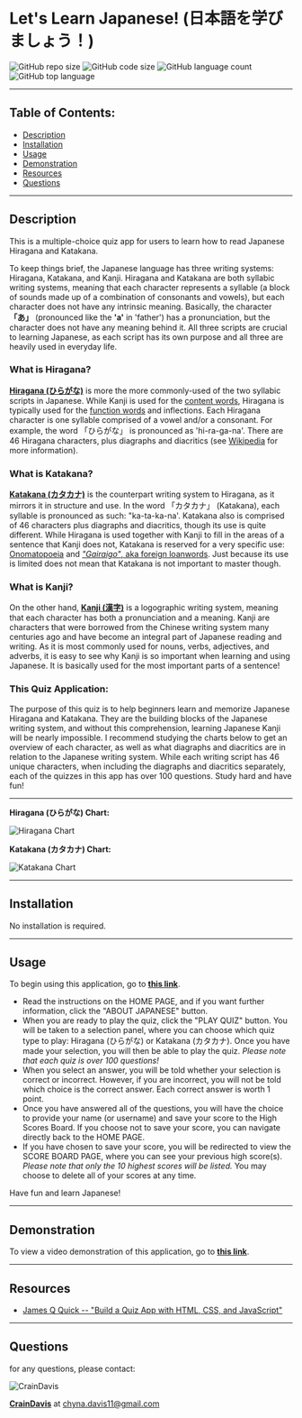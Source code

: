 # Let's Learn Japanese! (日本語を学びましょう！)
![GitHub repo size](https://img.shields.io/github/repo-size/CrainDavis/LearnJapanese?style=for-the-badge) ![GitHub code size](https://img.shields.io/github/languages/code-size/CrainDavis/LearnJapanese?color=gold&style=for-the-badge) ![GitHub language count](https://img.shields.io/github/languages/count/CrainDavis/LearnJapanese?color=green&style=for-the-badge) ![GitHub top language](https://img.shields.io/github/languages/top/CrainDavis/LearnJapanese?color=red&style=for-the-badge)

---

## Table of Contents:
* [Description](#description)
* [Installation](#installation)
* [Usage](#usage)
* [Demonstration](#demonstration)
* [Resources](#resources)
* [Questions](#questions)

---

## Description
This is a multiple-choice quiz app for users to learn how to read Japanese Hiragana and Katakana. 

To keep things brief, the Japanese language has three writing systems: Hiragana, Katakana, and Kanji. Hiragana and Katakana are both syllabic writing systems, meaning that each character represents a syllable (a block of sounds made up of a combination of consonants and vowels), but each character does not have any intrinsic meaning. Basically, the character __「あ」__ (pronounced like the __'a'__ in 'father') has a pronunciation, but the character does not have any meaning behind it. All three scripts are crucial to learning Japanese, as each script has its own purpose and all three are heavily used in everyday life.

### What is __Hiragana__?
__[Hiragana (ひらがな)](https://en.wikipedia.org/wiki/Hiragana)__ is more the more commonly-used of the two syllabic scripts in Japanese. While Kanji is used for the [content words](https://en.wikipedia.org/wiki/Content_word), Hiragana is typically used for the [function words](https://en.wikipedia.org/wiki/Function_word) and inflections. Each Hiragana character is one syllable comprised of a vowel and/or a consonant. For example, the word 「ひらがな」 is pronounced as 'hi-ra-ga-na'. There are 46 Hiragana characters, plus diagraphs and diacritics (see [Wikipedia](https://en.wikipedia.org/wiki/Hiragana) for more information).

### What is __Katakana__?
__[Katakana (カタカナ)](https://en.wikipedia.org/wiki/Katakana)__ is the counterpart writing system to Hiragana, as it mirrors it in structure and use. In the word 「カタカナ」 (Katakana), each syllable is pronounced as such: "ka-ta-ka-na'. Katakana also is comprised of 46 characters plus diagraphs and diacritics, though its use is quite different. While Hiragana is used together with Kanji to fill in the areas of a sentence that Kanji does not, Katakana is reserved for a very specific use: [Onomatopoeia](https://www.nihongomaster.com/blog/japanese-onomatopoeia-guide/) and [_"Gairaigo"_, aka foreign loanwords](https://en.wikipedia.org/wiki/Gairaigo). Just because its use is limited does not mean that Katakana is not important to master though.

### What is __Kanji__?
On the other hand, __[Kanji (漢字)](https://en.wikipedia.org/wiki/Kanji)__ is a logographic writing system, meaning that each character has both a pronunciation and a meaning. Kanji are characters that were borrowed from the Chinese writing system many centuries ago and have become an integral part of Japanese reading and writing. As it is most commonly used for nouns, verbs, adjectives, and adverbs, it is easy to see why Kanji is so important when learning and using Japanese. It is basically used for the most important parts of a sentence!

### This Quiz Application:
The purpose of this quiz is to help beginners learn and memorize Japanese Hiragana and Katakana. They are the building blocks of the Japanese writing system, and without this comprehension, learning Japanese Kanji will be nearly impossible. I recommend studying the charts below to get an overview of each character, as well as what diagraphs and diacritics are in relation to the Japanese writing system. While each writing script has 46 unique characters, when including the diagraphs and diacritics separately, each of the quizzes in this app has over 100 questions. Study hard and have fun!

---

__Hiragana (ひらがな) Chart:__

![Hiragana Chart](https://omniglot.com/images/writing/hiragana3.gif)

__Katakana (カタカナ) Chart:__

![Katakana Chart](https://i.pinimg.com/originals/4d/eb/2c/4deb2c7eba8cbdd2aa213f9f176ef6cb.jpg)

---

## Installation
No installation is required.

---

## Usage
To begin using this application, go to __[this link](https://craindavis.github.io/LearnJapanese/)__. 
* Read the instructions on the HOME PAGE, and if you want further information, click the "ABOUT JAPANESE" button. 
* When you are ready to play the quiz, click the "PLAY QUIZ" button. You will be taken to a selection panel, where you can choose which quiz type to play: Hiragana (ひらがな) or Katakana (カタカナ). Once you have made your selection, you will then be able to play the quiz. _Please note that each quiz is over 100 questions!_ 
* When you select an answer, you will be told whether your selection is correct or incorrect. However, if you are incorrect, you will not be told which choice is the correct answer. Each correct answer is worth 1 point. 
* Once you have answered all of the questions, you will have the choice to provide your name (or username) and save your score to the High Scores Board. If you choose not to save your score, you can navigate directly back to the HOME PAGE.
* If you have chosen to save your score, you will be redirected to view the SCORE BOARD PAGE, where you can see your previous high score(s). _Please note that only the 10 highest scores will be listed._ You may choose to delete all of your scores at any time.

Have fun and learn Japanese!

---

## Demonstration
To view a video demonstration of this application, go to __[this link](https://drive.google.com/file/d/1Jy63LjAfmKNQsvSxXMXiFMQOiL6Noqac/view)__.

---

## Resources
* [James Q Quick -- "Build a Quiz App with HTML, CSS, and JavaScript"](https://www.youtube.com/playlist?list=PLDlWc9AfQBfZIkdVaOQXi1tizJeNJipEx)

---

## Questions
for any questions, please contact:

![CrainDavis](https://avatars0.githubusercontent.com/u/59345254?v=4) 

__[CrainDavis](https://github.com/CrainDavis)__ at chyna.davis11@gmail.com

